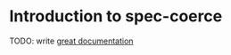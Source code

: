 # Introduction to spec-coerce

TODO: write [great documentation](http://jacobian.org/writing/what-to-write/)
